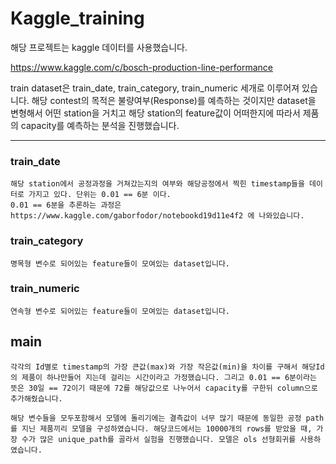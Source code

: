 # Kaggle_training
해당 프로젝트는 kaggle 데이터를 사용했습니다.

https://www.kaggle.com/c/bosch-production-line-performance

train dataset은 train_date, train_category, train_numeric 세개로 이루어져 있습니다.
해당 contest의 목적은 불량여부(Response)를 예측하는 것이지만
dataset을 변형해서 어떤 station을 거치고 해당 station의 feature값이 어떠한지에 따라서 제품의 capacity를 예측하는 분석을 진행했습니다.


--------------------------
### train_date
```
해당 station에서 공정과정을 거쳐갔는지의 여부와 해당공정에서 찍힌 timestamp들을 데이터로 가지고 있다. 단위는 0.01 == 6분 이다.
0.01 == 6분을 추론하는 과정은 https://www.kaggle.com/gaborfodor/notebookd19d11e4f2 에 나와있습니다.
```

### train_category
```
명목형 변수로 되어있는 feature들이 모여있는 dataset입니다.
```

### train_numeric
```
연속형 변수로 되어있는 feature들이 모여있는 dataset입니다.
```

## main
```
각각의 Id별로 timestamp의 가장 큰값(max)와 가장 작은값(min)을 차이를 구해서 해당Id의 제품이 하나만들어 지는데 걸리는 시간이라고 가정했습니다. 그리고 0.01 == 6분이라는 뜻은 30일 == 72이기 때문에 72를 해당값으로 나누어서 capacity를 구한뒤 column으로 추가해줬습니다. 
```
```
해당 변수들을 모두포함해서 모델에 돌리기에는 결측값이 너무 많기 때문에 동일한 공정 path를 지닌 제품끼리 모델을 구성하였습니다. 해당코드에서는 10000개의 rows를 받았을 때, 가장 수가 많은 unique_path를 골라서 실험을 진행했습니다. 모델은 ols 선형회귀를 사용하였습니다.
```
